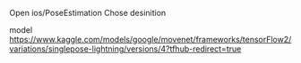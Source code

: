 Open ios/PoseEstimation
Chose desinition

model
https://www.kaggle.com/models/google/movenet/frameworks/tensorFlow2/variations/singlepose-lightning/versions/4?tfhub-redirect=true
